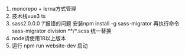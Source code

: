 1. monorepo + lerna方式管理
2. 技术栈vue3 ts
3. sass2.0.0.0 ‘/’报错的问题 安装npm install -g sass-migrator 再执行命令 sass-migrator division **/*.scss 统一替换
4. node请使用18以上版本
5. 运行 npm run website-dev 启动